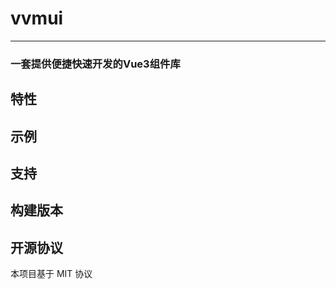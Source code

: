 <!--
 * @Author: Fone`峰
 * @Date: 2021-04-02 16:31:20
 * @LastEditors: Fone`峰
 * @LastEditTime: 2021-06-09 14:03:04
 * @Description: file content
 * @Email: qinrifeng@163.com
 * @Github: https://github.com/FoneQinrf
-->

<!-- <div class="top">
  <div>
    <p>轻量、易上手的Vue移动端组件库</p>
  </div>
</div>

#### 特性
- 高质量的组件
- 丰富的单元测试
- 支持按需引入
- 支持自定义主题
- 完善的文档和demo示例

> 涉及移动端触摸事件的组件在PC端使用可能会存在问题，尽量在移动设备上体验。

<style scoped>
.top{
    display: flex;
}
</style> -->
# vvmui
---

<!-- [![Build Status](https://api.travis-ci.org/FoneQinrf/fone-vvmui.svg?branch=master)](https://github.com/FoneQinrf/fone-vvmui)[![Coverage Status](https://coveralls.io/repos/github/FoneQinrf/fone-vvmui/badge.svg?branch=master)](https://coveralls.io/github/FoneQinrf/fone-vvmui?branch=master) -->

### 一套提供便捷快速开发的Vue3组件库

## 特性

## 示例

## 支持

## 构建版本

## 开源协议
本项目基于 MIT 协议
